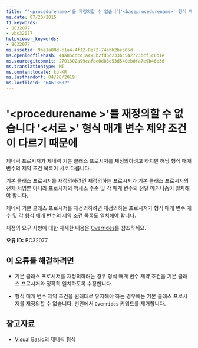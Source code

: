 ```yaml
---
title: "'<procedurename>'를 재정의할 수 없습니다'<baseprocedurename>' 형식 매개 변수 제약 조건이 다르기 때문에"
ms.date: 07/20/2015
f1_keywords:
- BC32077
- vbc32077
helpviewer_keywords:
- BC32077
ms.assetid: 9be1a88d-c1a4-4f12-8e72-74abb2be565d
ms.openlocfilehash: 44a85cdcd1a495b2fd6d233bc542723bcf1c6b1e
ms.sourcegitcommit: 2701302a99cafbe0d86d53d540eb0fa7e9b46b36
ms.translationtype: MT
ms.contentlocale: ko-KR
ms.lasthandoff: 04/28/2019
ms.locfileid: "64618682"
---
```

# <a name="procedurename-cannot-override-baseprocedurename-because-they-differ-by-type-parameter-constraints"></a>'\<procedurename >'를 재정의할 수 없습니다 '\<서로 >' 형식 매개 변수 제약 조건이 다르기 때문에
제네릭 프로시저가 제네릭 기본 클래스 프로시저를 재정의하려고 하지만 해당 형식 매개 변수의 제약 조건 목록이 서로 다릅니다.  
  
 기본 클래스 프로시저를 재정의하려면 재정의하는 프로시저가 기본 클래스 프로시저의 전체 서명뿐 아니라 프로시저의 액세스 수준 및 각 매개 변수의 전달 메커니즘이 일치해야 합니다.  
  
 제네릭 기본 클래스 프로시저를 재정의하려면 재정의하는 프로시저가 형식 매개 변수 개수 및 각 형식 매개 변수의 제약 조건 목록도 일치해야 합니다.  
  
 재정의 요구 사항에 대한 자세한 내용은 [Overrides](../../visual-basic/language-reference/modifiers/overrides.md)를 참조하세요.  
  
 **오류 ID:** BC32077  
  
## <a name="to-correct-this-error"></a>이 오류를 해결하려면  
  
- 기본 클래스 프로시저를 재정의하려는 경우 형식 매개 변수 제약 조건을 기본 클래스 프로시저와 정확히 일치하도록 수정합니다.  
  
- 형식 매개 변수 제약 조건을 원래대로 유지해야 하는 경우에는 기본 클래스 프로시저를 재정의할 수 없습니다. 선언에서 `Overrides` 키워드를 제거합니다.  
  
## <a name="see-also"></a>참고자료

- [Visual Basic의 제네릭 형식](../../visual-basic/programming-guide/language-features/data-types/generic-types.md)
